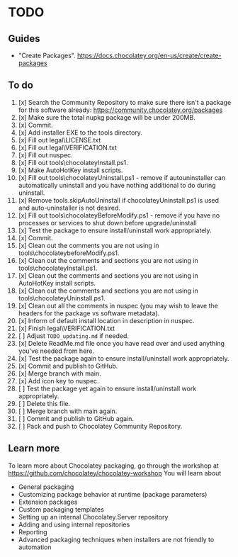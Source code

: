﻿# TODO

## Guides

- "Create Packages". <https://docs.chocolatey.org/en-us/create/create-packages>

## To do

1. [x] Search the Community Repository to make sure there isn't a package for this software already: <https://community.chocolatey.org/packages>
2. [x] Make sure the total nupkg package will be under 200MB.
3. [x] Commit.
4. [x] Add installer EXE to the tools directory.
5. [x] Fill out legal\LICENSE.txt
6. [x] Fill out legal\VERIFICATION.txt
7. [x] Fill out nuspec.
8. [x] Fill out tools\chocolateyInstall.ps1.
9. [x] Make AutoHotKey install scripts.
9. [x] Fill out tools\chocolateyUninstall.ps1 - remove if autouninstaller can automatically uninstall and you have nothing additional to do during uninstall.
10. [x] Remove tools\.skipAutoUninstall if chocolateyUninstall.ps1 is used and auto-uninstaller is not desired.
11. [x] Fill out tools\chocolateyBeforeModify.ps1 - remove if you have no processes or services to shut down before upgrade/uninstall
12. [x] Test the package to ensure install/uninstall work appropriately.
13. [x] Commit.
14. [x] Clean out the comments you are not using in tools\chocolateybeforeModify.ps1.
15. [x] Clean out the comments and sections you are not using in tools\chocolateyInstall.ps1.
19. [x] Clean out the comments and sections you are not using in AutoHotKey install scripts.
16. [x] Clean out the comments and sections you are not using in tools\chocolateyUninstall.ps1.
17. [x] Clean out all the comments in nuspec (you may wish to leave the headers for the package vs software metadata).
18. [x] Inform of default install location in description in nuspec.
19. [x] Finish legal\VERIFICATION.txt
22. [ ] Adjust `TODO_updating.md` if needed.
20. [x] Delete ReadMe.md file once you have read over and used anything you've needed from here.
21. [x] Test the package again to ensure install/uninstall work appropriately.
22. [x] Commit and publish to GitHub.
23. [x] Merge branch with main.
24. [x] Add icon key to nuspec.
25. [ ] Test the package yet again to ensure install/uninstall work appropriately.
26. [ ] Delete this file.
27. [ ] Merge branch with main again.
28. [ ] Commit and publish to GitHub again.
29. [ ] Pack and push to Chocolatey Community Repository.

## Learn more

To learn more about Chocolatey packaging, go through the workshop at <https://github.com/chocolatey/chocolatey-workshop>
You will learn about

- General packaging
- Customizing package behavior at runtime (package parameters)
- Extension packages
- Custom packaging templates
- Setting up an internal Chocolatey.Server repository
- Adding and using internal repositories
- Reporting
- Advanced packaging techniques when installers are not friendly to automation
